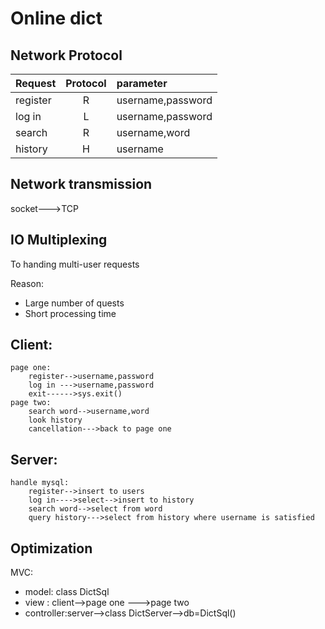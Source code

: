 # Online dict
                        
## Network Protocol
Request|Protocol|parameter
:------|:------:|:-------
register|R|username,password
log in |L|username,password
search|R|username,word
history|H|username

## Network transmission
socket--->TCP

## IO Multiplexing
 To handing multi-user requests

Reason:
- Large number of quests
- Short processing time 



## Client:
    page one:
        register-->username,password
        log in --->username,password
        exit------>sys.exit()
    page two:
        search word-->username,word
        look history
        cancellation--->back to page one 

## Server:
    handle mysql:
        register-->insert to users
        log in---->select-->insert to history
        search word-->select from word
        query history--->select from history where username is satisfied
    
## Optimization
MVC:
- model: class DictSql
- view : client-->page one --->page two
- controller:server-->class DictServer-->db=DictSql()
    
